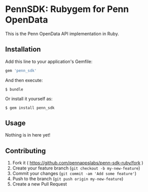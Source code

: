 # PennSDK: Rubygem for Penn OpenData

This is the Penn OpenData API implementation in Ruby.

## Installation

Add this line to your application's Gemfile:

```ruby
gem 'penn_sdk'
```

And then execute:

    $ bundle

Or install it yourself as:

    $ gem install penn_sdk

## Usage

Nothing is in here yet!

## Contributing

1. Fork it ( https://github.com/pennappslabs/penn-sdk-ruby/fork )
2. Create your feature branch (`git checkout -b my-new-feature`)
3. Commit your changes (`git commit -am 'Add some feature'`)
4. Push to the branch (`git push origin my-new-feature`)
5. Create a new Pull Request

